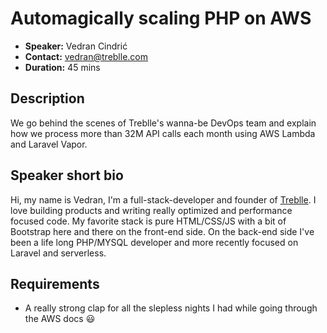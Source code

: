 # Automagically scaling PHP on AWS

- **Speaker:** Vedran Cindrić
- **Contact:** [vedran@treblle.com](mailto:vedran@treblle.com)
- **Duration:** 45 mins

## Description

We go behind the scenes of Treblle's wanna-be DevOps team and explain how we process more than 32M API calls each month using AWS Lambda and Laravel Vapor.

## Speaker short bio

Hi, my name is Vedran, I'm a full-stack-developer and founder of [Treblle](https://treblle.com/). I love building products and writing really optimized and performance focused code. My favorite stack is pure HTML/CSS/JS with a bit of Bootstrap here and there on the front-end side. On the back-end side I've been a life long PHP/MYSQL developer and more recently focused on Laravel and serverless. 

## Requirements

- A really strong clap for all the slepless nights I had while going through the AWS docs 😃
